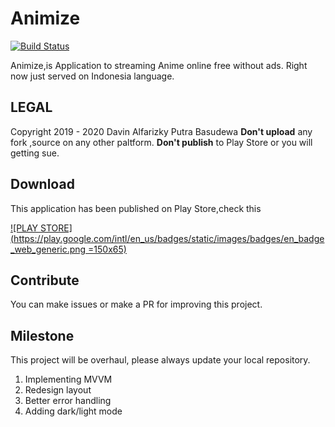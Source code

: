 
# Animize
[![Build Status](https://travis-ci.com/rootdavinalfa/animize.svg?token=Upo4nw2yQwggpVyYTmWY&branch=animize-beta)](https://travis-ci.com/rootdavinalfa/animize)

Animize,is Application to streaming Anime online free without ads. Right now just served on Indonesia language.

## LEGAL
Copyright 2019 - 2020 Davin Alfarizky Putra Basudewa
**Don't upload** any fork ,source on any other paltform. **Don't publish** to Play Store or you will getting sue.

## Download
This application has been published on Play Store,check this

[![PLAY STORE](https://play.google.com/intl/en_us/badges/static/images/badges/en_badge_web_generic.png =150x65)](https://play.google.com/store/apps/details?id=ml.dvnlabs.animize.ima)

## Contribute
You can make issues or make a PR for improving this project.

## Milestone
This project will be overhaul, please always update your local repository.
1. Implementing MVVM
2. Redesign layout
3. Better error handling
4. Adding dark/light mode
